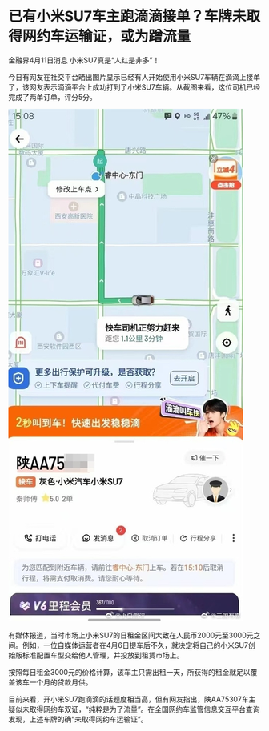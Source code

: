 # 已有小米SU7车主跑滴滴接单？车牌未取得网约车运输证，或为蹭流量

金融界4月11日消息 小米SU7真是“人红是非多”！

今日有网友在社交平台晒出图片显示已经有人开始使用小米SU7车辆在滴滴上接单了，该网友表示滴滴平台上成功打到了小米SU7车辆。从截图来看，这位司机已经完成了两单订单，评分5分。

![8e5a552a803663fddbc0716fba8970a4.jpg](https://raw.githubusercontent.com/qqhsx/qqnews_image/main/2024/04/11/已有小米SU7车主跑滴滴接单？车牌未取得网约车运输证，或为蹭流量/8e5a552a803663fddbc0716fba8970a4.jpg)

有媒体报道，当时市场上小米SU7的日租金区间大致在人民币2000元至3000元之间。例如，一位自媒体运营者在4月6日提车后不久，就决定将自己的小米SU7创始版标准配置车型交给他人管理，并投放到租赁市场上。

按照每日租金3000元的价格计算，该车主只需出租一天，所获得的租金就足以覆盖该车一个月的贷款月供。

目前来看，开小米SU7跑滴滴的话题度相当高，但有网友指出，陕AA75307车主疑似未取得网约车双证，“纯粹是为了流量”。在全国网约车监管信息交互平台查询发现，上述车牌的确“未取得网约车运输证”。

